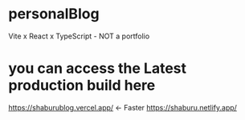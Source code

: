 # personalBlog
Vite x React x TypeScript - NOT a portfolio

# you can access the Latest production build here

https://shaburublog.vercel.app/   <- Faster
https://shaburu.netlify.app/

